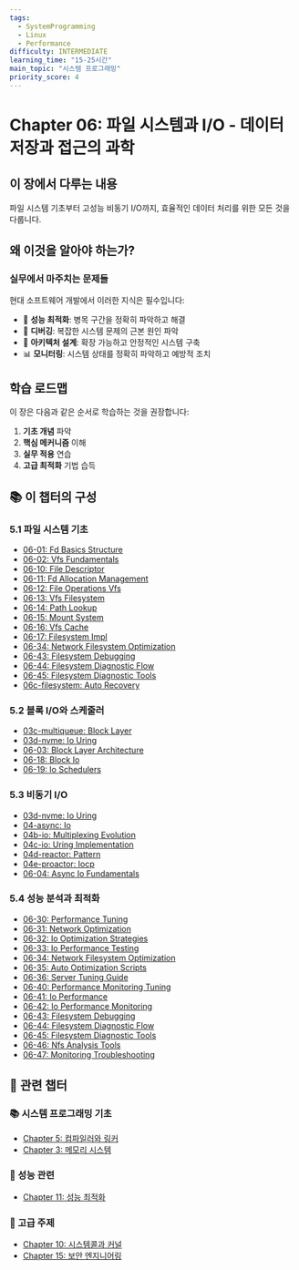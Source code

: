 ```yaml
---
tags:
  - SystemProgramming
  - Linux
  - Performance
difficulty: INTERMEDIATE
learning_time: "15-25시간"
main_topic: "시스템 프로그래밍"
priority_score: 4
---
```


# Chapter 06: 파일 시스템과 I/O - 데이터 저장과 접근의 과학

## 이 장에서 다루는 내용

파일 시스템 기초부터 고성능 비동기 I/O까지, 효율적인 데이터 처리를 위한 모든 것을 다룹니다.

## 왜 이것을 알아야 하는가?

### 실무에서 마주치는 문제들

현대 소프트웨어 개발에서 이러한 지식은 필수입니다:

- 🚀 **성능 최적화**: 병목 구간을 정확히 파악하고 해결
- 🐛 **디버깅**: 복잡한 시스템 문제의 근본 원인 파악  
- 🔧 **아키텍처 설계**: 확장 가능하고 안정적인 시스템 구축
- 📊 **모니터링**: 시스템 상태를 정확히 파악하고 예방적 조치

## 학습 로드맵

이 장은 다음과 같은 순서로 학습하는 것을 권장합니다:

1. **기초 개념** 파악
2. **핵심 메커니즘** 이해  
3. **실무 적용** 연습
4. **고급 최적화** 기법 습득

## 📚 이 챕터의 구성

### 5.1 파일 시스템 기초

- [06-01: Fd Basics Structure](./06-01-fd-basics-structure.md)
- [06-02: Vfs Fundamentals](./06-02-vfs-fundamentals.md)
- [06-10: File Descriptor](./06-10-file-descriptor.md)
- [06-11: Fd Allocation Management](./06-11-fd-allocation-management.md)
- [06-12: File Operations Vfs](./06-12-file-operations-vfs.md)
- [06-13: Vfs Filesystem](./06-13-vfs-filesystem.md)
- [06-14: Path Lookup](./06-14-path-lookup.md)
- [06-15: Mount System](./06-15-mount-system.md)
- [06-16: Vfs Cache](./06-16-vfs-cache.md)
- [06-17: Filesystem Impl](./06-17-filesystem-impl.md)
- [06-34: Network Filesystem Optimization](./06-34-network-filesystem-optimization.md)
- [06-43: Filesystem Debugging](./06-43-filesystem-debugging.md)
- [06-44: Filesystem Diagnostic Flow](./06-44-filesystem-diagnostic-flow.md)
- [06-45: Filesystem Diagnostic Tools](./06-45-filesystem-diagnostic-tools.md)
- [06c-filesystem: Auto Recovery](./06c-filesystem-auto-recovery.md)

### 5.2 블록 I/O와 스케줄러

- [03c-multiqueue: Block Layer](./03c-multiqueue-block-layer.md)
- [03d-nvme: Io Uring](./03d-nvme-io-uring.md)
- [06-03: Block Layer Architecture](./06-03-block-layer-architecture.md)
- [06-18: Block Io](./06-18-block-io.md)
- [06-19: Io Schedulers](./06-19-io-schedulers.md)

### 5.3 비동기 I/O

- [03d-nvme: Io Uring](./03d-nvme-io-uring.md)
- [04-async: Io](./04-async-io.md)
- [04b-io: Multiplexing Evolution](./04b-io-multiplexing-evolution.md)
- [04c-io: Uring Implementation](./04c-io-uring-implementation.md)
- [04d-reactor: Pattern](./04d-reactor-pattern.md)
- [04e-proactor: Iocp](./04e-proactor-iocp.md)
- [06-04: Async Io Fundamentals](./06-04-async-io-fundamentals.md)

### 5.4 성능 분석과 최적화

- [06-30: Performance Tuning](./06-30-performance-tuning.md)
- [06-31: Network Optimization](./06-31-network-optimization.md)
- [06-32: Io Optimization Strategies](./06-32-io-optimization-strategies.md)
- [06-33: Io Performance Testing](./06-33-io-performance-testing.md)
- [06-34: Network Filesystem Optimization](./06-34-network-filesystem-optimization.md)
- [06-35: Auto Optimization Scripts](./06-35-auto-optimization-scripts.md)
- [06-36: Server Tuning Guide](./06-36-server-tuning-guide.md)
- [06-40: Performance Monitoring Tuning](./06-40-performance-monitoring-tuning.md)
- [06-41: Io Performance](./06-41-io-performance.md)
- [06-42: Io Performance Monitoring](./06-42-io-performance-monitoring.md)
- [06-43: Filesystem Debugging](./06-43-filesystem-debugging.md)
- [06-44: Filesystem Diagnostic Flow](./06-44-filesystem-diagnostic-flow.md)
- [06-45: Filesystem Diagnostic Tools](./06-45-filesystem-diagnostic-tools.md)
- [06-46: Nfs Analysis Tools](./06-46-nfs-analysis-tools.md)
- [06-47: Monitoring Troubleshooting](./06-47-monitoring-troubleshooting.md)

## 🔗 관련 챕터

### 📚 시스템 프로그래밍 기초

- [Chapter 5: 컴파일러와 링커](../chapter-05-compiler-linker/index.md)
- [Chapter 3: 메모리 시스템](../chapter-03-memory-system/index.md)

### 🚀 성능 관련  

- [Chapter 11: 성능 최적화](../chapter-11-performance-optimization/index.md)

### 🔧 고급 주제

- [Chapter 10: 시스템콜과 커널](../chapter-10-syscall-kernel/index.md)
- [Chapter 15: 보안 엔지니어링](../chapter-15-security-engineering/index.md)
